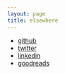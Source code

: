 ```yaml
---
layout: page
title: elsewhere
---
```


- <a href='https://github.com/tomajwinter' target='_blank'>github</a>
- <a href='https://twitter.com/tomajwinter' target='_blank'>twitter</a>
- <a href='https://www.linkedin.com/in/tom-winter-203b4864/' target='_blank'>linkedin</a>
- <a href='https://www.goodreads.com/user/show/15350353-tom' target='_blank'>goodreads</a>
